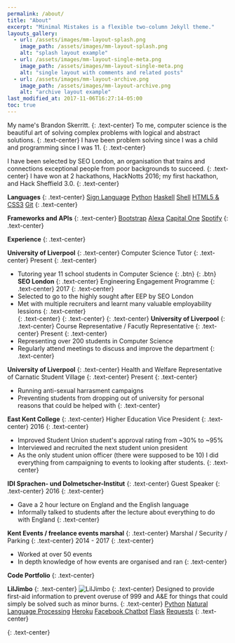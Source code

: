 ```yaml
---
permalink: /about/
title: "About"
excerpt: "Minimal Mistakes is a flexible two-column Jekyll theme."
layouts_gallery:
  - url: /assets/images/mm-layout-splash.png
    image_path: /assets/images/mm-layout-splash.png
    alt: "splash layout example"
  - url: /assets/images/mm-layout-single-meta.png
    image_path: /assets/images/mm-layout-single-meta.png
    alt: "single layout with comments and related posts"
  - url: /assets/images/mm-layout-archive.png
    image_path: /assets/images/mm-layout-archive.png
    alt: "archive layout example"
last_modified_at: 2017-11-06T16:27:14-05:00
toc: true
---
```


My name's Brandon Skerritt.
{: .text-center}
To me, computer science is the beautiful art of solving complex problems with logical and abstract solutions.
{: .text-center}
I have been problem solving since I was a child and programming since I was 11.
{: .text-center}

I have been selected by SEO London, an organisation that trains and connections exceptional people from poor backgrounds to succeed.
{: .text-center}
I have won at 2 hackathons, HackNotts 2016; my first hackathon, and Hack Sheffield 3.0.
{: .text-center}

**Languages**
{: .text-center}
<a href="#" class="btn btn--primary">Sign Language</a>
<a href="#" class="btn btn--primary">Python</a>
<a href="#" class="btn btn--primary">Haskell</a>
<a href="#" class="btn btn--primary">Shell</a>
<a href="#" class="btn btn--primary">HTML5 & CSS3</a>
<a href="#" class="btn btn--primary">Git</a>
{: .text-center}

**Frameworks and APIs**
{: .text-center}
<a href="#" class="btn btn--primary">Bootstrap</a>
<a href="#" class="btn btn--primary">Alexa</a>
<a href="#" class="btn btn--primary">Capital One</a>
<a href="#" class="btn btn--primary">Spotify</a>
{: .text-center}

**Experience**
{: .text-center}  

**University of Liverpool**
{: .text-center}
Computer Science Tutor
{: .text-center}
Present
{: .text-center}
* Tutoring year 11 school students in Computer Science
[ ](#link){: .btn}
[ ](#link){: .btn}
**SEO London**
{: .text-center}
Engineering Engagement Programme
{: .text-center}
2017
{: .text-center}
* Selected to go to the highly sought after EEP by SEO London
* Met with multiple recruiters and learnt many valuable employability lessions
{: .text-center}  
{: .text-center}
{: .text-center}
{: .text-center}
**University of Liverpool**
{: .text-center}
Course Representative / Facutly Representative
{: .text-center}
Present
{: .text-center}
* Representing over 200 students in Computer Science
* Regularly attend meetings to discuss and improve the department
{: .text-center}  
 
  
**University of Liverpool**
{: .text-center}
Health and Welfare Representative of Carnatic Student Village
{: .text-center}
Present
{: .text-center}
* Running anti-sexual harrasment campaigns
* Preventing students from dropping out of university for personal reasons that could be helped with
{: .text-center}
 
 
**East Kent College**
{: .text-center}
Higher Education Vice President
{: .text-center}
2016
{: .text-center}
* Improved Student Union student's approval rating from ~30% to ~95%
* Interviewed and recruited the next student union president
* As the only student union officer (there were supposed to be 10) I did everything from campaigning to events to looking after students.
{: .text-center}
 
 
**IDI Sprachen- und Dolmetscher-Institut**
{: .text-center}
Guest Speaker
{: .text-center}
2016
{: .text-center}
* Gave a 2 hour lecture on England and the English language
* Informally talked to students after the lecture about everything to do with England
{: .text-center}
 
 
**Kent Events / freelance events marshal**
{: .text-center}
Marshal / Security / Parking
{: .text-center}
2014 - 2017
{: .text-center}
* Worked at over 50 events
* In depth knowledge of how events are organised and ran
{: .text-center}
 
 
**Code Portfolio**
{: .text-center}
 
**LilJimbo**
{: .text-center}
![LilJimbo](https://i.imgur.com/aoqUElx.gif "LilJimbo")
{: .text-center}
Designed to provide first-aid information to prevent overuse of 999 and A&E for things that could simply be solved such as minor burns.
{: .text-center}
<a href="#" class="btn btn--primary">Python</a>
<a href="#" class="btn btn--primary">Natural Language Processing</a>
<a href="#" class="btn btn--primary">Heroku</a>
<a href="#" class="btn btn--primary">Facebook Chatbot</a>
<a href="#" class="btn btn--primary">Flask</a>
<a href="#" class="btn btn--primary">Requests</a>
{: .text-center}


{: .text-center}
